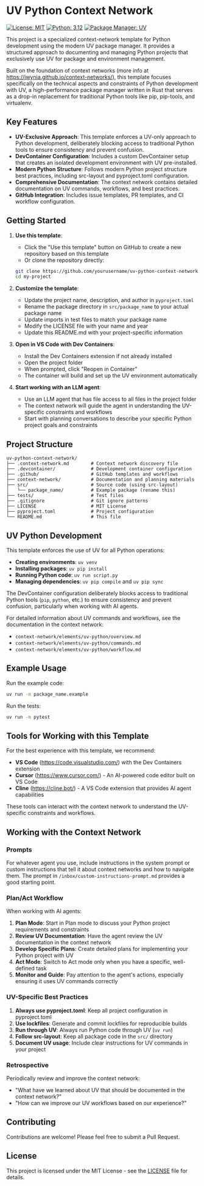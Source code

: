 # UV Python Context Network

[![License: MIT](https://img.shields.io/badge/License-MIT-yellow.svg)](https://opensource.org/licenses/MIT)
[![Python: 3.12](https://img.shields.io/badge/Python-3.12-blue.svg)](https://www.python.org/downloads/release/python-3120/)
[![Package Manager: UV](https://img.shields.io/badge/Package%20Manager-UV-blueviolet)](https://github.com/astral-sh/uv)

This project is a specialized context-network template for Python development using the modern UV package manager. It provides a structured approach to documenting and managing Python projects that exclusively use UV for package and environment management.

Built on the foundation of context networks (more info at https://jwynia.github.io/context-networks/), this template focuses specifically on the technical aspects and constraints of Python development with UV, a high-performance package manager written in Rust that serves as a drop-in replacement for traditional Python tools like pip, pip-tools, and virtualenv.

## Key Features

- **UV-Exclusive Approach**: This template enforces a UV-only approach to Python development, deliberately blocking access to traditional Python tools to ensure consistency and prevent confusion.
- **DevContainer Configuration**: Includes a custom DevContainer setup that creates an isolated development environment with UV pre-installed.
- **Modern Python Structure**: Follows modern Python project structure best practices, including src-layout and pyproject.toml configuration.
- **Comprehensive Documentation**: The context network contains detailed documentation on UV commands, workflows, and best practices.
- **GitHub Integration**: Includes issue templates, PR templates, and CI workflow configuration.

## Getting Started

1. **Use this template**:
   - Click the "Use this template" button on GitHub to create a new repository based on this template
   - Or clone the repository directly:
   ```bash
   git clone https://github.com/yourusername/uv-python-context-network.git my-project
   cd my-project
   ```

2. **Customize the template**:
   - Update the project name, description, and author in `pyproject.toml`
   - Rename the package directory in `src/package_name` to your actual package name
   - Update imports in test files to match your package name
   - Modify the LICENSE file with your name and year
   - Update this README.md with your project-specific information

3. **Open in VS Code with Dev Containers**:
   - Install the Dev Containers extension if not already installed
   - Open the project folder
   - When prompted, click "Reopen in Container"
   - The container will build and set up the UV environment automatically

4. **Start working with an LLM agent**:
   - Use an LLM agent that has file access to all files in the project folder
   - The context network will guide the agent in understanding the UV-specific constraints and workflows
   - Start with planning conversations to describe your specific Python project goals and constraints

## Project Structure

```
uv-python-context-network/
├── .context-network.md        # Context network discovery file
├── .devcontainer/             # Development container configuration
├── .github/                   # GitHub templates and workflows
├── context-network/           # Documentation and planning materials
├── src/                       # Source code (using src-layout)
│   └── package_name/          # Example package (rename this)
├── tests/                     # Test files
├── .gitignore                 # Git ignore patterns
├── LICENSE                    # MIT License
├── pyproject.toml             # Project configuration
└── README.md                  # This file
```

## UV Python Development

This template enforces the use of UV for all Python operations:

- **Creating environments**: `uv venv`
- **Installing packages**: `uv pip install`
- **Running Python code**: `uv run script.py`
- **Managing dependencies**: `uv pip compile` and `uv pip sync`

The DevContainer configuration deliberately blocks access to traditional Python tools (`pip`, `python`, etc.) to ensure consistency and prevent confusion, particularly when working with AI agents.

For detailed information about UV commands and workflows, see the documentation in the context network:
- `context-network/elements/uv-python/overview.md`
- `context-network/elements/uv-python/commands.md`
- `context-network/elements/uv-python/workflow.md`

## Example Usage

Run the example code:

```bash
uv run -m package_name.example
```

Run the tests:

```bash
uv run -m pytest
```

## Tools for Working with this Template

For the best experience with this template, we recommend:

- **VS Code** (https://code.visualstudio.com/) with the Dev Containers extension
- **Cursor** (https://www.cursor.com/) - An AI-powered code editor built on VS Code
- **Cline** (https://cline.bot/) - A VS Code extension that provides AI agent capabilities

These tools can interact with the context network to understand the UV-specific constraints and workflows.

## Working with the Context Network

### Prompts
For whatever agent you use, include instructions in the system prompt or custom instructions that tell it about context networks and how to navigate them. The prompt in `/inbox/custom-instructions-prompt.md` provides a good starting point.

### Plan/Act Workflow
When working with AI agents:

1. **Plan Mode**: Start in Plan mode to discuss your Python project requirements and constraints
2. **Review UV Documentation**: Have the agent review the UV documentation in the context network
3. **Develop Specific Plans**: Create detailed plans for implementing your Python project with UV
4. **Act Mode**: Switch to Act mode only when you have a specific, well-defined task
5. **Monitor and Guide**: Pay attention to the agent's actions, especially ensuring it uses UV commands correctly

### UV-Specific Best Practices

1. **Always use pyproject.toml**: Keep all project configuration in pyproject.toml
2. **Use lockfiles**: Generate and commit lockfiles for reproducible builds
3. **Run through UV**: Always run Python code through UV (`uv run`)
4. **Follow src-layout**: Keep all package code in the `src/` directory
5. **Document UV usage**: Include clear instructions for UV commands in your project

### Retrospective
Periodically review and improve the context network:
- "What have we learned about UV that should be documented in the context network?"
- "How can we improve our UV workflows based on our experience?"

## Contributing

Contributions are welcome! Please feel free to submit a Pull Request.

## License

This project is licensed under the MIT License - see the [LICENSE](LICENSE) file for details.
